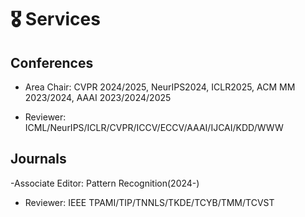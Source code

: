 # 🎖 Services

## Conferences

- Area Chair: CVPR 2024/2025, NeurIPS2024, ICLR2025, ACM MM 2023/2024, AAAI 2023/2024/2025

- Reviewer: ICML/NeurIPS/ICLR/CVPR/ICCV/ECCV/AAAI/IJCAI/KDD/WWW

## Journals

-Associate Editor: Pattern Recognition(2024-)

- Reviewer: IEEE TPAMI/TIP/TNNLS/TKDE/TCYB/TMM/TCVST